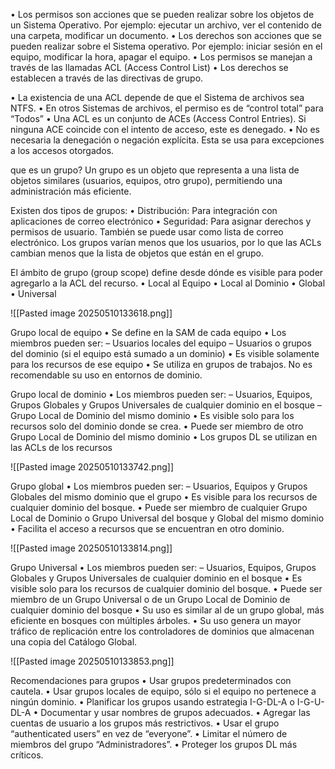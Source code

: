 
• Los permisos son acciones que se pueden realizar sobre los objetos de un Sistema Operativo. Por ejemplo: ejecutar un archivo, ver el contenido de una carpeta, modificar un documento. 
• Los derechos son acciones que se pueden realizar sobre el Sistema operativo. Por ejemplo: iniciar sesión en el equipo, modificar la hora, apagar el equipo. 
• Los permisos se manejan a través de las llamadas ACL (Access Control List) 
• Los derechos se establecen a través de las directivas de grupo.

• La existencia de una ACL depende de que el Sistema de archivos sea NTFS. 
• En otros Sistemas de archivos, el permiso es de “control total” para “Todos” 
• Una ACL es un conjunto de ACEs (Access Control Entries). Si ninguna ACE coincide con el intento de acceso, este es denegado. 
• No es necesaria la denegación o negación explícita. Esta se usa para excepciones a los accesos otorgados.

que es un grupo?
Un grupo es un objeto que representa a una lista de objetos similares (usuarios, equipos, otro grupo), permitiendo una administración más eficiente.

Existen dos tipos de grupos: 
• Distribución: Para integración con aplicaciones de correo electrónico 
• Seguridad: Para asignar derechos y permisos de usuario. También se puede usar como lista de correo electrónico. Los grupos varían menos que los usuarios, por lo que las ACLs cambian menos que la lista de objetos que están en el grupo.



El ámbito de grupo (group scope) define desde dónde es visible para poder agregarlo a la ACL del recurso.
• Local al Equipo
• Local al Dominio
• Global 
• Universal

![[Pasted image 20250510133618.png]]

Grupo local de equipo 
• Se define en la SAM de cada equipo 
• Los miembros pueden ser:
– Usuarios locales del equipo 
– Usuarios o grupos del dominio (si el equipo está sumado a un dominio) 
• Es visible solamente para los recursos de ese equipo
• Se utiliza en grupos de trabajos. No es recomendable su uso en entornos de dominio.


Grupo local de dominio 
• Los miembros pueden ser: 
– Usuarios, Equipos, Grupos Globales y Grupos Universales de cualquier dominio en el bosque 
– Grupo Local de Dominio del mismo dominio 
• Es visible solo para los recursos solo del dominio donde se crea. 
• Puede ser miembro de otro Grupo Local de Dominio del mismo dominio 
• Los grupos DL se utilizan en las ACLs de los recursos

![[Pasted image 20250510133742.png]]



Grupo global 
• Los miembros pueden ser: 
– Usuarios, Equipos y Grupos Globales del mismo dominio que el grupo 
• Es visible para los recursos de cualquier dominio del bosque. 
• Puede ser miembro de cualquier Grupo Local de Dominio o Grupo Universal del bosque y Global del mismo dominio 
• Facilita el acceso a recursos que se encuentran en otro dominio.



![[Pasted image 20250510133814.png]]


Grupo Universal 
• Los miembros pueden ser: 
– Usuarios, Equipos, Grupos Globales y Grupos Universales de cualquier dominio en el bosque 
• Es visible solo para los recursos de cualquier dominio del bosque. 
• Puede ser miembro de un Grupo Universal o de un Grupo Local de Dominio de cualquier dominio del bosque 
• Su uso es similar al de un grupo global, más eficiente en bosques con múltiples árboles. 
• Su uso genera un mayor tráfico de replicación entre los controladores de dominios que almacenan una copia del Catálogo Global.

![[Pasted image 20250510133853.png]]



Recomendaciones para grupos 
• Usar grupos predeterminados con cautela. 
• Usar grupos locales de equipo, sólo si el equipo no pertenece a ningún dominio. 
• Planificar los grupos usando estrategia I-G-DL-A o I-G-U-DL-A 
• Documentar y usar nombres de grupos adecuados. 
• Agregar las cuentas de usuario a los grupos más restrictivos. 
• Usar el grupo “authenticated users” en vez de “everyone”. 
• Limitar el número de miembros del grupo “Administradores”. 
• Proteger los grupos DL más críticos.